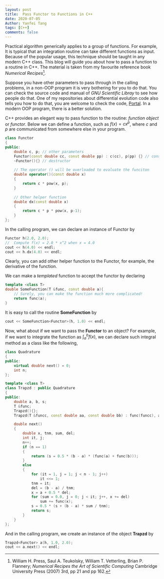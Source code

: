 ```yaml
---
layout: post
title:  Pass Functor to Functions in C++
date: 2020-07-05
Author: Yanfei Tang
tags: [C++]
comments: false
---
```


Practical algorithm generically applies to a group of functions. For example, It is typical that an integration routine can take different functions as input. Because of the popular usage, this technique should be taught in any modern C++ class. This blog will guide you about how to pass a function to a routine in C++. The material is taken from my favourite reference book *Numerical Recipes*[^1]. 

<!-- more -->

Suppose you have other parameters to pass through in the calling problems, in a non-OOP program it is very bothering for you to do that. You can check the source code and manual of *GNU Scientific Libray* to see how people do that. One of my repositories about differential evolution code also tells you how to do that, you are welcome to check the code, [Portal](https://github.com/yanfeit/DifferentialEvolution). In a modern OOP program, there is a better solution.

C++ provides an elegant way to pass function to the routine: *function object* or *functor*. Below we can define a function, such as $f(x) = cx^p$, where $c$ and $p$ are communicated from somewhere else in your program.

```c++
class Functor
{
public:
	double c, p; // other parameters 
	Functor(const double cc, const double pp) : c(cc), p(pp) {} // constructor
	~Functor(){} // destructor
	
    // The operator () will be overloaded to evaluate the funciton
	double operator()(const double x)
	{
		return c * pow(x, p);
	}
  
    // Other helper function
    double dx(const double x)
    {
  	    return c * p * pow(x, p-1);
    }
};
```

In the calling program, we can declare an instance of $\text{Functor}$ by

```c++
Functor h(2.0, 2.0);
//  Compute f(x) = 2.0 * x^2 when x = 4.0
cout << h(4.0) << endl;
cout << h.dx(4.0) << endl;
```

Clearly, you can add other helper function to the $\text{Functor}$, for example, the derivative of the function.

We can make a *templated* function to accept the functor by declaring

```c++
template <class T>
double SomeFunction(T &func, const double a){
	// Surely, you can make the function much more complicated!
	return func(a);
}
```

It is easy to call the routine **SomeFunction** by

```c++
cout << SomeFunction<Functor>(h, 1.0) << endl;
```

Now, what about if we want to pass the **Functor** to an object? For example, if we want to integrate the function as $\int_{a}^{b} f(x)$, we can declare such integral method as a class like the following,

```c++
class Quadrature
{
public:
	virtual double next() = 0;
	int n;
};

template <class T>
class Trapzd : public Quadrature
{
public:
	double a, b, s;
	T &func;
	Trapzd(){};
	Trapzd(T &funcc, const double aa, const double bb) : func(funcc), a(aa), b(bb) { n = 0; }

	double next()
	{
		double x, tnm, sum, del;
		int it, j;
		n++;
		if (n == 1)
		{
			return (s = 0.5 * (b - a) * (func(a) + func(b)));
		}
		else
		{
			for (it = 1, j = 1; j < n - 1; j++)
				it <<= 1;
			tnm = it;
			del = (b - a) / tnm;
			x = a + 0.5 * del;
			for (sum = 0.0, j = 0; j < it; j++, x += del)
				sum += func(x);
			s = 0.5 * (s + (b - a) * sum / tnm);
			return s;
		}
	}
};
```

And in the calling program, we create an instance of the object **Trapzd** by 

```c++
Trapzd<Functor> a(h, 1.0, 2.0);
cout << a.next() << endl;
```


[^1]: William H. Press, Saul A. Teukolsky, William T. Vetterling, Brian P. Flannery; *Numerical Recipes the Art of Scientific Computing* Cambridge University Press (2007) 3rd, pp 21 and pp 162.

